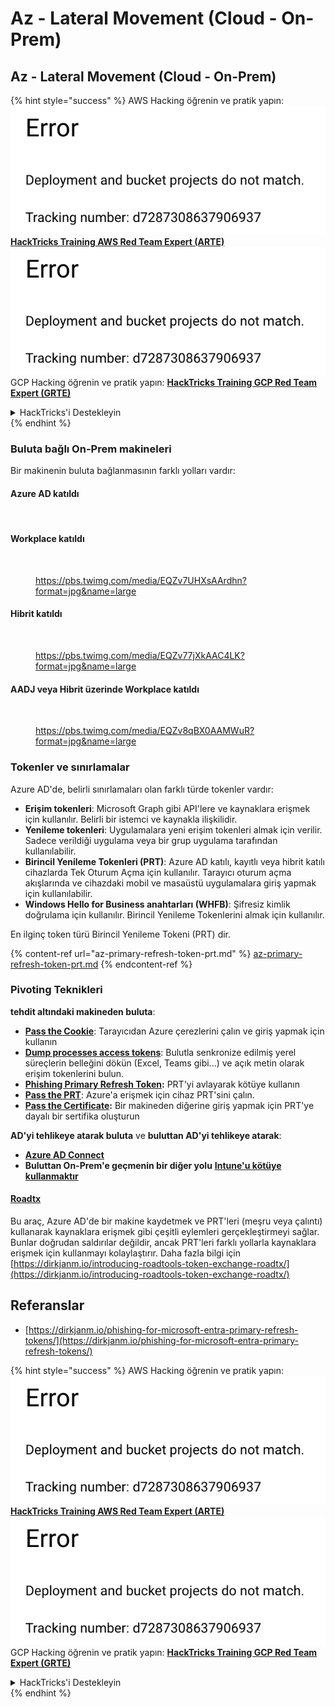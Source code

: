 # Az - Lateral Movement (Cloud - On-Prem)

## Az - Lateral Movement (Cloud - On-Prem)

{% hint style="success" %}
AWS Hacking öğrenin ve pratik yapın:<img src="../../../.gitbook/assets/image (1) (1).png" alt="" data-size="line">[**HackTricks Training AWS Red Team Expert (ARTE)**](https://training.hacktricks.xyz/courses/arte)<img src="../../../.gitbook/assets/image (1) (1).png" alt="" data-size="line">\
GCP Hacking öğrenin ve pratik yapın: <img src="../../../.gitbook/assets/image (2).png" alt="" data-size="line">[**HackTricks Training GCP Red Team Expert (GRTE)**<img src="../../../.gitbook/assets/image (2).png" alt="" data-size="line">](https://training.hacktricks.xyz/courses/grte)

<details>

<summary>HackTricks'i Destekleyin</summary>

* [**abonelik planlarını**](https://github.com/sponsors/carlospolop) kontrol edin!
* **💬 [**Discord grubuna**](https://discord.gg/hRep4RUj7f) veya [**telegram grubuna**](https://t.me/peass) katılın ya da **Twitter'da** 🐦 [**@hacktricks\_live**](https://twitter.com/hacktricks\_live)** bizi takip edin.**
* **Hacking ipuçlarını paylaşmak için** [**HackTricks**](https://github.com/carlospolop/hacktricks) ve [**HackTricks Cloud**](https://github.com/carlospolop/hacktricks-cloud) github reposuna PR gönderin.

</details>
{% endhint %}

### Buluta bağlı On-Prem makineleri

Bir makinenin buluta bağlanmasının farklı yolları vardır:

#### Azure AD katıldı

<figure><img src="../../../.gitbook/assets/image (259).png" alt=""><figcaption></figcaption></figure>

#### Workplace katıldı

<figure><img src="../../../.gitbook/assets/image (222).png" alt=""><figcaption><p><a href="https://pbs.twimg.com/media/EQZv7UHXsAArdhn?format=jpg&#x26;name=large">https://pbs.twimg.com/media/EQZv7UHXsAArdhn?format=jpg&#x26;name=large</a></p></figcaption></figure>

#### Hibrit katıldı

<figure><img src="../../../.gitbook/assets/image (178).png" alt=""><figcaption><p><a href="https://pbs.twimg.com/media/EQZv77jXkAAC4LK?format=jpg&#x26;name=large">https://pbs.twimg.com/media/EQZv77jXkAAC4LK?format=jpg&#x26;name=large</a></p></figcaption></figure>

#### AADJ veya Hibrit üzerinde Workplace katıldı

<figure><img src="../../../.gitbook/assets/image (252).png" alt=""><figcaption><p><a href="https://pbs.twimg.com/media/EQZv8qBX0AAMWuR?format=jpg&#x26;name=large">https://pbs.twimg.com/media/EQZv8qBX0AAMWuR?format=jpg&#x26;name=large</a></p></figcaption></figure>

### Tokenler ve sınırlamalar <a href="#tokens-and-limitations" id="tokens-and-limitations"></a>

Azure AD'de, belirli sınırlamaları olan farklı türde tokenler vardır:

* **Erişim tokenleri**: Microsoft Graph gibi API'lere ve kaynaklara erişmek için kullanılır. Belirli bir istemci ve kaynakla ilişkilidir.
* **Yenileme tokenleri**: Uygulamalara yeni erişim tokenleri almak için verilir. Sadece verildiği uygulama veya bir grup uygulama tarafından kullanılabilir.
* **Birincil Yenileme Tokenleri (PRT)**: Azure AD katılı, kayıtlı veya hibrit katılı cihazlarda Tek Oturum Açma için kullanılır. Tarayıcı oturum açma akışlarında ve cihazdaki mobil ve masaüstü uygulamalara giriş yapmak için kullanılabilir.
* **Windows Hello for Business anahtarları (WHFB)**: Şifresiz kimlik doğrulama için kullanılır. Birincil Yenileme Tokenlerini almak için kullanılır.

En ilginç token türü Birincil Yenileme Tokeni (PRT) dir.

{% content-ref url="az-primary-refresh-token-prt.md" %}
[az-primary-refresh-token-prt.md](az-primary-refresh-token-prt.md)
{% endcontent-ref %}

### Pivoting Teknikleri

**tehdit altındaki makineden buluta**:

* [**Pass the Cookie**](az-pass-the-cookie.md): Tarayıcıdan Azure çerezlerini çalın ve giriş yapmak için kullanın
* [**Dump processes access tokens**](az-processes-memory-access-token.md): Bulutla senkronize edilmiş yerel süreçlerin belleğini dökün (Excel, Teams gibi...) ve açık metin olarak erişim tokenlerini bulun.
* [**Phishing Primary Refresh Token**](az-phishing-primary-refresh-token-microsoft-entra.md)**:** PRT'yi avlayarak kötüye kullanın
* [**Pass the PRT**](pass-the-prt.md): Azure'a erişmek için cihaz PRT'sini çalın.
* [**Pass the Certificate**](az-pass-the-certificate.md)**:** Bir makineden diğerine giriş yapmak için PRT'ye dayalı bir sertifika oluşturun

**AD'yi tehlikeye atarak buluta** ve **buluttan AD'yi tehlikeye atarak**:

* [**Azure AD Connect**](azure-ad-connect-hybrid-identity/)
* **Buluttan On-Prem'e geçmenin bir diğer yolu** [**Intune'u kötüye kullanmaktır**](../az-services/intune.md)

#### [Roadtx](https://github.com/dirkjanm/ROADtools)

Bu araç, Azure AD'de bir makine kaydetmek ve PRT'leri (meşru veya çalıntı) kullanarak kaynaklara erişmek gibi çeşitli eylemleri gerçekleştirmeyi sağlar. Bunlar doğrudan saldırılar değildir, ancak PRT'leri farklı yollarla kaynaklara erişmek için kullanmayı kolaylaştırır. Daha fazla bilgi için [https://dirkjanm.io/introducing-roadtools-token-exchange-roadtx/](https://dirkjanm.io/introducing-roadtools-token-exchange-roadtx/)

## Referanslar

* [https://dirkjanm.io/phishing-for-microsoft-entra-primary-refresh-tokens/](https://dirkjanm.io/phishing-for-microsoft-entra-primary-refresh-tokens/)

{% hint style="success" %}
AWS Hacking öğrenin ve pratik yapın:<img src="../../../.gitbook/assets/image (1) (1).png" alt="" data-size="line">[**HackTricks Training AWS Red Team Expert (ARTE)**](https://training.hacktricks.xyz/courses/arte)<img src="../../../.gitbook/assets/image (1) (1).png" alt="" data-size="line">\
GCP Hacking öğrenin ve pratik yapın: <img src="../../../.gitbook/assets/image (2).png" alt="" data-size="line">[**HackTricks Training GCP Red Team Expert (GRTE)**<img src="../../../.gitbook/assets/image (2).png" alt="" data-size="line">](https://training.hacktricks.xyz/courses/grte)

<details>

<summary>HackTricks'i Destekleyin</summary>

* [**abonelik planlarını**](https://github.com/sponsors/carlospolop) kontrol edin!
* **💬 [**Discord grubuna**](https://discord.gg/hRep4RUj7f) veya [**telegram grubuna**](https://t.me/peass) katılın ya da **Twitter'da** 🐦 [**@hacktricks\_live**](https://twitter.com/hacktricks\_live)** bizi takip edin.**
* **Hacking ipuçlarını paylaşmak için** [**HackTricks**](https://github.com/carlospolop/hacktricks) ve [**HackTricks Cloud**](https://github.com/carlospolop/hacktricks-cloud) github reposuna PR gönderin.

</details>
{% endhint %}
